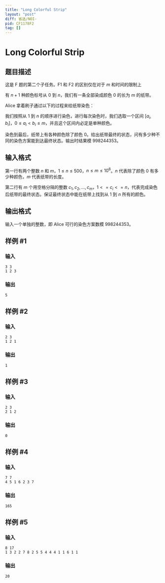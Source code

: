 ```yaml
---
title: "Long Colorful Strip"
layout: "post"
diff: 省选/NOI-
pid: CF1178F2
tag: []
---
```


# Long Colorful Strip

## 题目描述

这是 F 题的第二个子任务。F1 和 F2 的区别仅在对于 $m$ 和时间的限制上

有 $n+1$ 种颜色标号从 $0$ 到 $n$，我们有一条全部染成颜色 $0$ 的长为 $m$ 的纸带。

Alice 拿着刷子通过以下的过程来给纸带染色：

我们按照从 $1$ 到 $n$ 的顺序进行染色，进行每次染色时，我们选取一个区间 $[a_i,b_i]$，$0 \le a_i < b_i \le m$，并且这个区间内必定是单种颜色。

染色到最后，纸带上有各种颜色除了颜色 $0$。给出纸带最终的状态，问有多少种不同的染色方案能到达最终状态。输出时结果模 $998244353$。

## 输入格式

第一行有两个整数 $n$ 和 $m$，$1 \le n \le 500$，$n \le m \le 10^6$。$n$ 代表除了颜色 $0$ 有多少种颜色，$m$ 代表纸带的长度。

第二行有 $m$ 个用空格分隔的整数 $c_1,c_2,\dots,c_m$，$1<=c_i<=n$，代表完成染色后纸带的最终状态。保证最终状态中能在纸带上找到从 $1$ 到 $n$ 所有的颜色。

## 输出格式

输入一个单独的整数，即 Alice 可行的染色方案数模 $998244353$。

## 样例 #1

### 输入

```
3 3
1 2 3

```

### 输出

```
5

```

## 样例 #2

### 输入

```
2 3
1 2 1

```

### 输出

```
1

```

## 样例 #3

### 输入

```
2 3
2 1 2

```

### 输出

```
0

```

## 样例 #4

### 输入

```
7 7
4 5 1 6 2 3 7

```

### 输出

```
165

```

## 样例 #5

### 输入

```
8 17
1 3 2 2 7 8 2 5 5 4 4 4 1 1 6 1 1

```

### 输出

```
20

```

